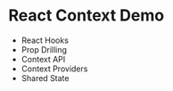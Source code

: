 # React Context Demo

- React Hooks
- Prop Drilling
- Context API
- Context Providers
- Shared State
